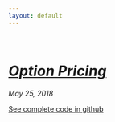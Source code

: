 ```yaml
---
layout: default
---
```

<br>

# [_Option Pricing_](./index.html)
<i>May 25, 2018</i>

[See complete code in github](./https://github.com/yipeichan/Lookback-Option-Pricing.html)
